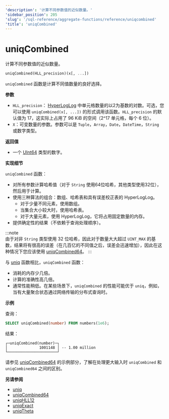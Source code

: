 ```yaml
---
'description': '计算不同参数值的近似数量。'
'sidebar_position': 205
'slug': '/sql-reference/aggregate-functions/reference/uniqcombined'
'title': 'uniqCombined'
---
```



# uniqCombined

计算不同参数值的近似数量。

```sql
uniqCombined(HLL_precision)(x[, ...])
```

`uniqCombined` 函数是计算不同值数量的良好选择。

**参数**

- `HLL_precision`： [HyperLogLog](https://en.wikipedia.org/wiki/HyperLogLog) 中单元格数量的以2为基数的对数。可选，您可以使用 `uniqCombined(x[, ...])` 的形式调用该函数。`HLL_precision` 的默认值为 17，这实际上占用了 96 KiB 的空间（2^17 单元格，每个 6 位）。
- `X`：可变数量的参数。参数可以是 `Tuple`，`Array`，`Date`，`DateTime`，`String` 或数字类型。

**返回值**

- 一个 [UInt64](../../../sql-reference/data-types/int-uint.md) 类型的数字。

**实现细节**

`uniqCombined` 函数：

- 对所有参数计算哈希值（对于 `String` 使用64位哈希，其他类型使用32位），然后用于计算。
- 使用三种算法的组合：数组、哈希表和具有误差校正表的 HyperLogLog。
    - 对于少量不同元素，使用数组。
    - 当集合大小较大时，使用哈希表。
    - 对于大量元素，使用 HyperLogLog，它将占用固定数量的内存。
- 提供确定性的结果（不依赖于查询处理顺序）。

:::note    
由于对非 `String` 类型使用 32 位哈希，因此对于数量大大超过 `UINT_MAX` 的基数，结果将有很高的误差（在几百亿的不同值之后，误差会迅速增加），因此在这种情况下您应该使用 [uniqCombined64](/sql-reference/aggregate-functions/reference/uniqcombined64)。
:::

与 [uniq](/sql-reference/aggregate-functions/reference/uniq) 函数相比，`uniqCombined` 函数：

- 消耗的内存少几倍。
- 计算的准确性高几倍。
- 通常性能稍低。在某些场景下，`uniqCombined` 的性能可能优于 `uniq`，例如，当有大量聚合状态通过网络传输的分布式查询时。

**示例**

查询：

```sql
SELECT uniqCombined(number) FROM numbers(1e6);
```

结果：

```response
┌─uniqCombined(number)─┐
│              1001148 │ -- 1.00 million
└──────────────────────┘
```

请参见 [uniqCombined64](/sql-reference/aggregate-functions/reference/uniqcombined64) 的示例部分，了解在处理更大输入时 `uniqCombined` 和 `uniqCombined64` 之间的区别。

**另请参阅**

- [uniq](/sql-reference/aggregate-functions/reference/uniq)
- [uniqCombined64](/sql-reference/aggregate-functions/reference/uniqcombined64)
- [uniqHLL12](/sql-reference/aggregate-functions/reference/uniqhll12)
- [uniqExact](/sql-reference/aggregate-functions/reference/uniqexact)
- [uniqTheta](/sql-reference/aggregate-functions/reference/uniqthetasketch)
